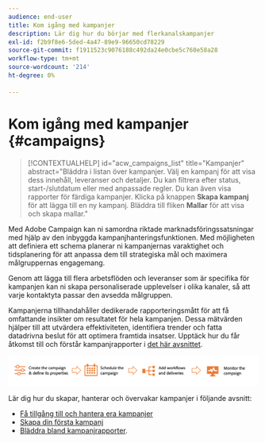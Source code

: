 ```yaml
---
audience: end-user
title: Kom igång med kampanjer
description: Lär dig hur du börjar med flerkanalskampanjer
exl-id: f2b9f8e6-5ded-4a47-89e9-96650cd78229
source-git-commit: f1911523c9076188c492da24e0cbe5c760e58a28
workflow-type: tm+mt
source-wordcount: '214'
ht-degree: 0%

---
```


# Kom igång med kampanjer {#campaigns}

>[!CONTEXTUALHELP]
>id="acw_campaigns_list"
>title="Kampanjer"
>abstract="Bläddra i listan över kampanjer. Välj en kampanj för att visa dess innehåll, leveranser och detaljer. Du kan filtrera efter status, start-/slutdatum eller med anpassade regler. Du kan även visa rapporter för färdiga kampanjer. Klicka på knappen **Skapa kampanj** för att lägga till en ny kampanj. Bläddra till fliken **Mallar** för att visa och skapa mallar."

Med Adobe Campaign kan ni samordna riktade marknadsföringssatsningar med hjälp av den inbyggda kampanjhanteringsfunktionen. Med möjligheten att definiera ett schema planerar ni kampanjernas varaktighet och tidsplanering för att anpassa dem till strategiska mål och maximera målgruppernas engagemang.

Genom att lägga till flera arbetsflöden och leveranser som är specifika för kampanjen kan ni skapa personaliserade upplevelser i olika kanaler, så att varje kontaktyta passar den avsedda målgruppen.

Kampanjerna tillhandahåller dedikerade rapporteringsmått för att få omfattande insikter om resultatet för hela kampanjen. Dessa mätvärden hjälper till att utvärdera effektiviteten, identifiera trender och fatta datadrivna beslut för att optimera framtida insatser. Upptäck hur du får åtkomst till och förstår kampanjrapporter i [det här avsnittet](../reporting/campaign-reports.md).

![Diagram som illustrerar flödet i en kampanj, inklusive arbetsflöden och leveranser](assets/campaign-flow.png)

Lär dig hur du skapar, hanterar och övervakar kampanjer i följande avsnitt:

* [Få tillgång till och hantera era kampanjer](manage-campaigns.md)
* [Skapa din första kampanj](create-campaigns.md)
* [Bläddra bland kampanjrapporter](../reporting/campaign-reports.md).